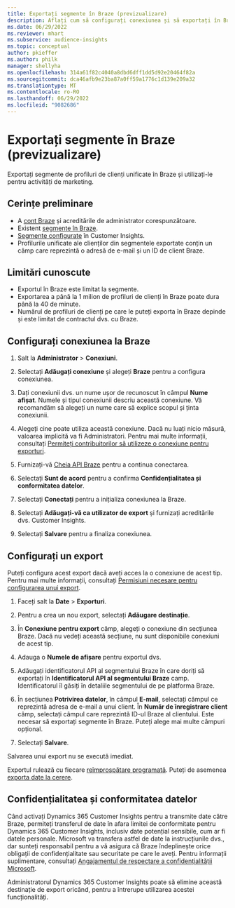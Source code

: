 ```yaml
---
title: Exportați segmente în Braze (previzualizare)
description: Aflați cum să configurați conexiunea și să exportați în Braze.
ms.date: 06/29/2022
ms.reviewer: mhart
ms.subservice: audience-insights
ms.topic: conceptual
author: pkieffer
ms.author: philk
manager: shellyha
ms.openlocfilehash: 314a61f82c4040a8dbd6dff1dd5d92e20464f82a
ms.sourcegitcommit: dca46afb9e23ba87a0ff59a1776c1d139e209a32
ms.translationtype: MT
ms.contentlocale: ro-RO
ms.lasthandoff: 06/29/2022
ms.locfileid: "9082686"
---
```

# <a name="export-segments-to-braze-preview"></a>Exportați segmente în Braze (previzualizare)

Exportați segmente de profiluri de clienți unificate în Braze și utilizați-le pentru activități de marketing.

## <a name="prerequisites"></a>Cerințe preliminare

- A [cont Braze](https://www.braze.com/) și acreditările de administrator corespunzătoare.
- Existent [segmente în Braze](https://www.braze.com/docs/user_guide/engagement_tools/segments/creating_a_segment/).
- [Segmente configurate](segments.md) în Customer Insights.
- Profilurile unificate ale clienților din segmentele exportate conțin un câmp care reprezintă o adresă de e-mail și un ID de client Braze.

## <a name="known-limitations"></a>Limitări cunoscute

- Exportul în Braze este limitat la segmente.
- Exportarea a până la 1 milion de profiluri de clienți în Braze poate dura până la 40 de minute.
- Numărul de profiluri de clienți pe care le puteți exporta în Braze depinde și este limitat de contractul dvs. cu Braze.

## <a name="set-up-connection-to-braze"></a>Configurați conexiunea la Braze

1. Salt la **Administrator** > **Conexiuni**.

1. Selectați **Adăugați conexiune** și alegeți **Braze** pentru a configura conexiunea.

1. Dați conexiunii dvs. un nume ușor de recunoscut în câmpul **Nume afișat**. Numele și tipul conexiunii descriu această conexiune. Vă recomandăm să alegeți un nume care să explice scopul și ținta conexiunii.

1. Alegeți cine poate utiliza această conexiune. Dacă nu luați nicio măsură, valoarea implicită va fi Administratori. Pentru mai multe informații, consultați [Permiteți contribuitorilor să utilizeze o conexiune pentru exporturi](connections.md#allow-contributors-to-use-a-connection-for-exports).

1. Furnizați-vă [Cheia API Braze](https://www.braze.com/docs/api/basics/) pentru a continua conectarea.

1. Selectați **Sunt de acord** pentru a confirma **Confidențialitatea și conformitatea datelor**.

1. Selectați **Conectați** pentru a inițializa conexiunea la Braze.

1. Selectați **Adăugați-vă ca utilizator de export** și furnizați acreditările dvs. Customer Insights.

1. Selectați **Salvare** pentru a finaliza conexiunea.

## <a name="configure-an-export"></a>Configurați un export

Puteți configura acest export dacă aveți acces la o conexiune de acest tip. Pentru mai multe informații, consultați [Permisiuni necesare pentru configurarea unui export](export-destinations.md#set-up-a-new-export).

1. Faceți salt la **Date** > **Exporturi**.

1. Pentru a crea un nou export, selectați **Adăugare destinație**.

1. În **Conexiune pentru export** câmp, alegeți o conexiune din secțiunea Braze. Dacă nu vedeți această secțiune, nu sunt disponibile conexiuni de acest tip.  

1. Adauga o **Numele de afișare** pentru exportul dvs.

1. Adăugați identificatorul API al segmentului Braze în care doriți să exportați în **Identificatorul API al segmentului Braze** camp. Identificatorul îl găsiți în detaliile segmentului de pe platforma Braze.

1. În secțiunea **Potrivirea datelor**, în câmpul **E-mail**, selectați câmpul ce reprezintă adresa de e-mail a unui client. În **Număr de înregistrare client** câmp, selectați câmpul care reprezintă ID-ul Braze al clientului. Este necesar să exportați segmente în Braze. Puteți alege mai multe câmpuri opțional.

1. Selectați **Salvare**.

Salvarea unui export nu se execută imediat.

Exportul rulează cu fiecare [reîmprospătare programată](system.md#schedule-tab). Puteți de asemenea [exporta date la cerere](export-destinations.md#run-exports-on-demand). 


## <a name="data-privacy-and-compliance"></a>Confidențialitatea și conformitatea datelor

Când activați Dynamics 365 Customer Insights pentru a transmite date către Braze, permiteți transferul de date în afara limitei de conformitate pentru Dynamics 365 Customer Insights, inclusiv date potențial sensibile, cum ar fi datele personale. Microsoft va transfera astfel de date la instrucțiunile dvs., dar sunteți responsabil pentru a vă asigura că Braze îndeplinește orice obligații de confidențialitate sau securitate pe care le aveți. Pentru informații suplimentare, consultați [Angajamentul de respectare a confidențialității Microsoft](https://go.microsoft.com/fwlink/?linkid=396732).

Administratorul Dynamics 365 Customer Insights poate să elimine această destinație de export oricând, pentru a întrerupe utilizarea acestei funcționalități.
